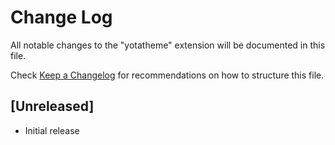 # Change Log

All notable changes to the "yotatheme" extension will be documented in this file.

Check [Keep a Changelog](http://keepachangelog.com/) for recommendations on how to structure this file.

## [Unreleased]

- Initial release
